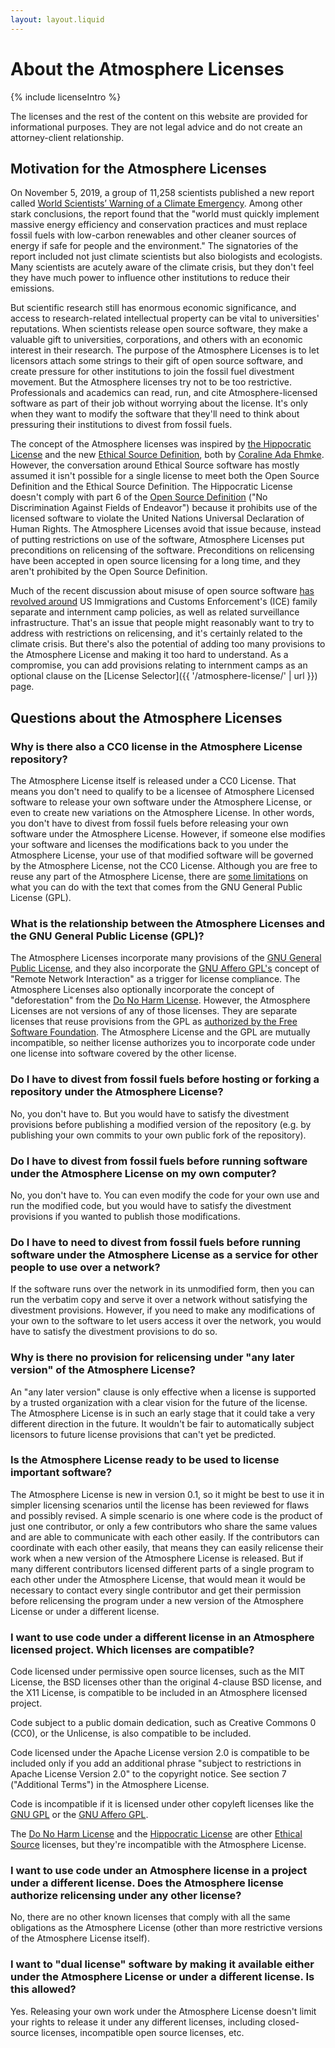 ```yaml
---
layout: layout.liquid
---
```

# About the Atmosphere Licenses

{% include licenseIntro %}

The licenses and the rest of the content on this website are provided for informational purposes. They are not legal advice and do not create an attorney-client relationship.

## Motivation for the Atmosphere Licenses

On November 5, 2019, a group of 11,258 scientists published a new report called [World Scientists’ Warning of a Climate Emergency](https://doi.org/10.1093/biosci/biz088). Among other stark conclusions, the report found that the "world must quickly implement massive energy efficiency and conservation practices and must replace fossil fuels with low-carbon renewables and other cleaner sources of energy if safe for people and the environment." The signatories of the report included not just climate scientists but also biologists and ecologists. Many scientists are acutely aware of the climate crisis, but they don't feel they have much power to influence other institutions to reduce their emissions.

But scientific research still has enormous economic significance, and access to research-related intellectual property can be vital to universities' reputations. When scientists release open source software, they make a valuable gift to universities, corporations, and others with an economic interest in their research. The purpose of the Atmosphere Licenses is to let licensors attach some strings to their gift of open source software, and create pressure for other institutions to join the fossil fuel divestment movement. But the Atmosphere licenses try not to be too restrictive. Professionals and academics can read, run, and cite Atmosphere-licensed software as part of their job without worrying about the license. It's only when they want to modify the software that they'll need to think about pressuring their institutions to divest from fossil fuels.

The concept of the Atmosphere licenses was inspired by [the Hippocratic License](https://firstdonoharm.dev/) and the new [Ethical Source Definition](https://ethicalsource.dev/definition/), both by [Coraline Ada Ehmke](http://where.coraline.codes/). However, the conversation around Ethical Source software has mostly assumed it isn't possible for a single license to meet both the Open Source Definition and the Ethical Source Definition. The Hippocratic License doesn't comply with part 6 of the [Open Source Definition](https://opensource.org/osd) ("No Discrimination Against Fields of Endeavor") because it prohibits use of the licensed software to violate the United Nations Universal Declaration of Human Rights. The Atmosphere Licenses avoid that issue because, instead of putting restrictions on use of the software, Atmosphere Licenses put preconditions on relicensing of the software. Preconditions on relicensing have been accepted in open source licensing for a long time, and they aren't prohibited by the Open Source Definition.

Much of the recent discussion about misuse of open source software [has revolved around](https://www.zdnet.com/article/developer-takes-down-ruby-library-after-he-finds-out-ice-was-using-it/) US Immigrations and Customs Enforcement's (ICE) family separate and internment camp policies, as well as related surveillance infrastructure. That's an issue that people might reasonably want to try to address with restrictions on relicensing, and it's certainly related to the climate crisis. But there's also the potential of adding too many provisions to the Atmosphere License and making it too hard to understand. As a compromise, you can add provisions relating to internment camps as an optional clause on the [License Selector]({{ '/atmosphere-license/' | url }}) page.

## Questions about the Atmosphere Licenses

### Why is there also a CC0 license in the Atmosphere License repository?

The Atmosphere License itself is released under a CC0 License. That means you don't need to qualify to be a licensee of Atmosphere Licensed software to release your own software under the Atmosphere License, or even to create new variations on the Atmosphere License. In other words, you don't have to divest from fossil fuels before releasing your own software under the Atmosphere License. However, if someone else modifies your software and licenses the modifications back to you under the Atmosphere License, your use of that modified software will be governed by the Atmosphere License, not the CC0 License. Although you are free to reuse any part of the Atmosphere License, there are [some limitations](https://www.gnu.org/licenses/gpl-faq.html#ModifyGPL) on what you can do with the text that comes from the GNU General Public License (GPL).

### What is the relationship between the Atmosphere Licenses and the GNU General Public License (GPL)?

The Atmosphere Licenses incorporate many provisions of the [GNU General Public License]("https://www.gnu.org/licenses/old-licenses/gpl-2.0.html), and they also incorporate the [GNU Affero GPL's]("https://www.gnu.org/licenses/agpl-3.0.md") concept of "Remote Network Interaction" as a trigger for license compliance. The Atmosphere Licenses also optionally incorporate the concept of "deforestation" from the [Do No Harm License]("https://github.com/raisely/NoHarm). However, the Atmosphere Licenses are not versions of any of those licenses. They are separate licenses that reuse provisions from the GPL as [authorized by the Free Software Foundation](https://www.gnu.org/licenses/gpl-faq.html#ModifyGPL). The Atmosphere License and the GPL are mutually incompatible, so neither license authorizes you to incorporate code under one license into software covered by the other license.

### Do I have to divest from fossil fuels before hosting or forking a repository under the Atmosphere License?

No, you don't have to. But you would have to satisfy the divestment provisions before publishing a modified version of the repository (e.g. by publishing your own commits to your own public fork of the repository).

### Do I have to divest from fossil fuels before running software under the Atmosphere License on my own computer?

No, you don't have to. You can even modify the code for your own use and run the modified code, but you would have to satisfy the divestment provisions if you wanted to publish those modifications.

### Do I have to need to divest from fossil fuels before running software under the Atmosphere License as a service for other people to use over a network?

If the software runs over the network in its unmodified form, then you can run the verbatim copy and serve it over a network without satisfying the divestment provisions. However, if you need to make any modifications of your own to the software to let users access it over the network, you would have to satisfy the divestment provisions to do so.

### Why is there no provision for relicensing under "any later version" of the Atmosphere License?

An "any later version" clause is only effective when a license is supported by a trusted organization with a clear vision for the future of the license. The Atmosphere License is in such an early stage that it could take a very different direction in the future. It wouldn't be fair to automatically subject licensors to future license provisions that can't yet be predicted.

### Is the Atmosphere License ready to be used to license important software?

The Atmosphere License is new in version 0.1, so it might be best to use it in simpler licensing scenarios until the license has been reviewed for flaws and possibly revised. A simple scenario is one where code is the product of just one contributor, or only a few contributors who share the same values and are able to communicate with each other easily. If the contributors can coordinate with each other easily, that means they can easily relicense their work when a new version of the Atmosphere License is released. But if many different contributors licensed different parts of a single program to each other under the Atmosphere License, that would mean it would be necessary to contact every single contributor and get their permission before relicensing the program under a new version of the Atmosphere License or under a different license.

### I want to use code under a different license in an Atmosphere licensed project. Which licenses are compatible?

Code licensed under permissive open source licenses, such as the MIT License, the BSD licenses other than the original 4-clause BSD license, and the X11 License, is compatible to be included in an Atmosphere licensed project.

Code subject to a public domain dedication, such as Creative Commons 0 (CC0), or the Unlicense, is also compatible to be included.

Code licensed under the Apache License version 2.0 is compatible to be included only if you add an additional phrase "subject to restrictions in Apache License Version 2.0" to the copyright notice. See section 7 ("Additional Terms") in the Atmosphere License.

Code is incompatible if it is licensed under other copyleft licenses like the [GNU GPL](https://www.gnu.org/licenses/old-licenses/gpl-2.0.html) or the [GNU Affero GPL](https://www.gnu.org/licenses/agpl-3.0.md).

The [Do No Harm License](https://github.com/raisely/NoHarm) and the [Hippocratic License](https://firstdonoharm.dev/) are other [Ethical Source](https://ethicalsource.dev/definition/) licenses, but they're incompatible with the Atmosphere License.

### I want to use code under an Atmosphere license in a project under a different license. Does the Atmosphere license authorize relicensing under any other license?

No, there are no other known licenses that comply with all the same obligations as the Atmosphere License (other than more restrictive versions of the Atmosphere License itself).

### I want to "dual license" software by making it available either under the Atmosphere License or under a different license. Is this allowed?

Yes. Releasing your own work under the Atmosphere License doesn't limit your rights to release it under any different licenses, including closed-source licenses, incompatible open source licenses, etc.
